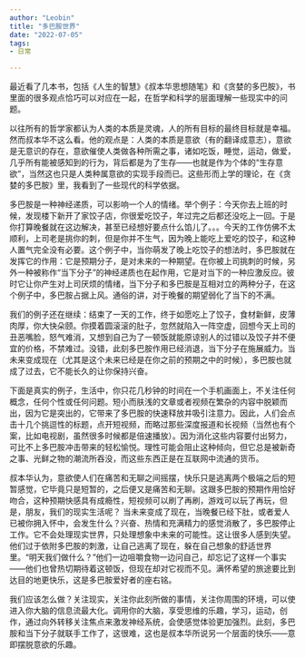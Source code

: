 ```yaml
---
author: "Leobin"
title: "多巴胺世界"
date: "2022-07-05"
tags:
- 日常

---
```

最近看了几本书，包括《人生的智慧》《叔本华思想随笔》和《贪婪的多巴胺》，书里面的很多观点恰巧可以对应在一起，在哲学和科学的层面理解一些现实中的问题。
<!--more-->
以往所有的哲学家都认为人类的本质是灵魂，人的所有目标的最终目标就是幸福。然而叔本华不这么看。他的观点是：人类的本质是意欲（有的翻译成意志），意欲是无意识的存在，意欲催使人类做各种所需之事，诸如吃饭，睡觉，运动，做爱，几乎所有能被感知到的行为，背后都是为了生存——也就是作为个体的“生存意欲”，当然这也只是人类种属意欲的实现手段而已。这些形而上学的理论，在《贪婪的多巴胺》里，我看到了一些现代的科学依据。

多巴胺是一种神经递质，可以影响一个人的情绪。举个例子：今天你去上班的时候，发现楼下新开了家饺子店，你很爱吃饺子，年过完之后都还没吃上一回。于是你打算晚餐就在这边解决，甚至已经想好要点什么馅儿了。。。今天的工作仿佛不太顺利，上司老是挑你的刺，但是你并不生气，因为晚上能吃上爱吃的饺子，和这种人置气完全没有必要。这个例子中，当你萌发了晚上吃饺子的想法时，多巴胺就在发挥它的作用：它是预期分子，是对未来的一种期望。在你被上司挑刺的时候，另外一种被称作“当下分子”的神经递质也在起作用，它是对当下的一种应激反应。彼时它让你产生对上司厌烦的情绪，当下分子和多巴胺是互相对立的两种分子，在这个例子中，多巴胺占据上风。通俗的讲，对于晚餐的期望弱化了当下的不满。

我们的例子还在继续：结束了一天的工作，终于如愿吃上了饺子，食材新鲜，皮薄肉厚，你大快朵颐。你摸着圆滚滚的肚子，忽然就陷入一阵空虚，回想今天上司的丑恶嘴脸，怒气难消，又想到自己为了一顿饭就能原谅别人的过错以及饺子并不便宜的价格，不禁难过。没错，此刻多巴胺作用已经消退，当下分子在施展威力。当未来变成现在（尤其是这个未来已经是在你之前的预期之中的时候），多巴胺也就成了过去，它不能长久的让你保持兴奋。

下面是真实的例子，生活中，你只花几秒钟的时间在一个手机画面上，不关注任何概念，任何个性或任何问题。短小而肤浅的文章或者视频在繁杂的内容中脱颖而出，因为它是突出的，它带来了多巴胺的快速释放并吸引注意力。因此，人们会点击十几个挑逗性的标题，点开短视频，而略过那些深度报道和长视频（当然也有个案，比如电视剧，虽然很多时候都是倍速播放）。因为消化这些内容要付出努力，可比不上多巴胺冲击带来的轻松愉悦。理性可能会阻止这种倾向，但它总是被新奇之事、光鲜之物的潮流所吞没，而这些东西正是在互联网中流通的货币。

叔本华认为，意欲使人们在痛苦和无聊之间摇摆，快乐只是逃离两个极端之后的短暂感觉，它毕竟只是短暂的，之后便又是痛苦和无聊。这跟多巴胺的预期作用恰好吻合，这种预期快感具有成瘾性，短视频可以刷了再刷，游戏可以玩了再玩，但是，朋友，我们的现实生活呢？
当未来变成了现在，当晚餐已经下肚，或者爱人已被你拥入怀中，会发生什么？兴奋、热情和充满精力的感觉消散了，多巴胺停止工作。它不会处理现实世界，只处理想象中未来的可能性。这让很多人感到失望。他们过于依附多巴胺的刺激，让自己逃离了现在，躲在自己想象的舒适世界里。“明天我们做什么？”他们一边咀嚼食物一边问自己，却忘记了这样一个事实——他们也曾热切期待着这顿饭，但现在却对它视而不见。满怀希望的旅途要比到达目的地更快乐，这是多巴胺爱好者的座右铭。

我们应该怎么做？关注现实，关注你此刻所做的事情，关注你周围的环境，可以使进入你大脑的信息流最大化。调用你的大脑，享受思维的乐趣，学习，运动，创作，通过向外转移关注焦点来激发神经系统，会使感觉体验更加强烈。此刻，多巴胺和当下分子就联手工作了，这很难，这也是叔本华所说另一个层面的快乐——意即摆脱意欲的乐趣。

